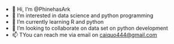 - 👋 Hi, I’m @PhinehasArk
- 👀 I’m interested in data science and python programming
- 🌱 I’m currently learning R and python
- 💞️ I’m looking to collaborate on data set on python development
- 📫 TYou can reach me via email on caiquo444@gmail.com

<!---
PhinehasArk/PhinehasArk is a ✨ special ✨ repository because its `README.md` (this file) appears on your GitHub profile.
You can click the Preview link to take a look at your changes.
--->
